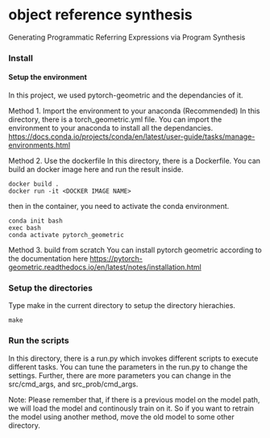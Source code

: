 # object reference synthesis
Generating Programmatic Referring Expressions via Program Synthesis

### Install
#### Setup the environment
In this project, we used pytorch-geometric and the dependancies of it.

Method 1. Import the environment to your anaconda (Recommended)
In this directory, there is a torch_geometric.yml file. You can import the environment to your anaconda to install all the dependancies. 
https://docs.conda.io/projects/conda/en/latest/user-guide/tasks/manage-environments.html

Method 2. Use the dockerfile 
In this directory, there is a Dockerfile. You can build an docker image here and run the result inside. 
```
docker build .
docker run -it <DOCKER IMAGE NAME>
```
then in the container, you need to activate the conda environment.
```
conda init bash 
exec bash 
conda activate pytorch_geometric
```

Method 3. build from scratch
You can install pytorch geometric according to the documentation here
https://pytorch-geometric.readthedocs.io/en/latest/notes/installation.html

### Setup the directories
Type make in the current directory to setup the directory hierachies.
```
make 
```
### Run the scripts

In this directory, there is a run.py which invokes different scripts to execute different tasks. You can tune the parameters in the run.py to change the settings. Further, there are more parameters you can change in the src/cmd_args, and src_prob/cmd_args.

Note: Please remember that, if there is a previous model on the model path, we will load the model and continously train on it. So if you want to retrain the model using another method, move the old model to some other directory.